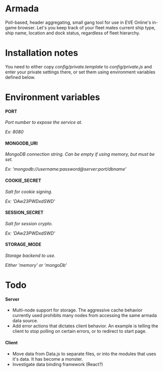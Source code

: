 # Armada

Poll-based, header aggregating, small gang tool for use in EVE Online's in-game browser. Let's you keep track of your fleet mates current ship type, ship name, location and dock status, regardless of fleet hierarchy.

# Installation notes

You need to either copy *config/private.template* to *config/private.js* and enter your private settings there, or set them using environment variables defined below. 

# Environment variables

#### PORT
*Port number to expose the service at.* 

*Ex: 8080*

#### MONGODB_URI
*MongoDB connection string. Can be empty if using memory, but must be set.*

*Ex: 'mongodb://username:password@server:port/dbname'*

#### COOKIE_SECRET
*Salt for cookie signing.*

*Ex: 'DAw23PWDxdSWD'*

#### SESSION_SECRET
*Salt for session crypto.* 

*Ex: 'DAw23PWDxdSWD'*

#### STORAGE_MODE
*Storage backend to use.*

*Either 'memory' or 'mongoDb'*

# Todo

#### Server

* Multi-node support for storage. The aggressive cache behavior currently used prohibits many nodes from accessing the same armada data source. 
* Add error actions that dictates client behavior. An example is telling the client to stop polling on certain errors, or to redirect to start page.

#### Client

* Move data from Data.js to separate files, or into the modules that uses it's data. It has become a monster.
* Investigate data binding framework (React?)